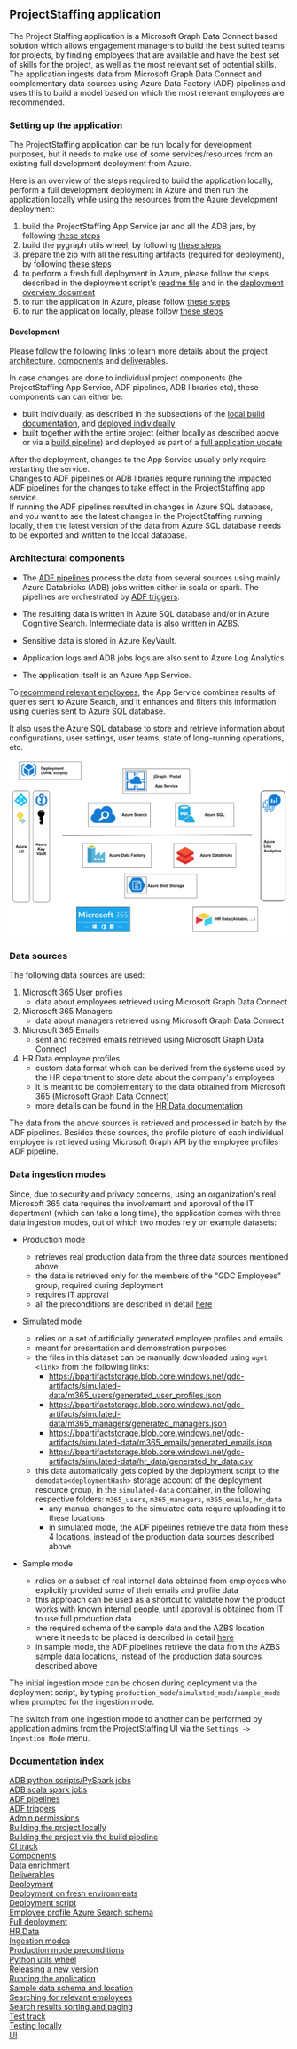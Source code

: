 ## ProjectStaffing application

The Project Staffing application is a Microsoft Graph Data Connect based solution which allows engagement managers 
to build the best suited teams for projects, by finding employees that are available and have the best set of skills 
for the project, as well as the most relevant set of potential skills.  
The application ingests data from Microsoft Graph Data Connect and complementary data sources using Azure Data Factory (ADF)
pipelines and uses this to build a model based on which the most relevant employees are recommended.

### Setting up the application

The ProjectStaffing application can be run locally for development purposes, but it needs to make use of some
services/resources from an existing full development deployment from Azure.

Here is an overview of the steps required to build the application locally, perform a full development deployment in
Azure and then run the application locally while using the resources from the Azure development deployment:

1. build the ProjectStaffing App Service jar and all the ADB jars, by following [these steps](./deployment/README.MD#building-all-the-projects-jars-at-once)
2. build the pygraph utils wheel, by following [these steps](./pygraph/azure_processing/pygraph_utils/README.md)
3. prepare the zip with all the resulting artifacts (required for deployment), by following [these steps](./deployment/README.MD#building-the-artifacts-zip)
4. to perform a fresh full deployment in Azure, please follow the steps described in the deployment script's [readme file](./deployment/arm/README.md)
   and in the [deployment overview document](docs/ProjectStaffingDeploymentOverview.MD)
5. to run the application in Azure, please follow [these steps](./jgraph/core/README.MD#running-the-application-in-azure)
6. to run the application locally, please follow [these steps](./jgraph/core/README.MD#running-the-application-locally)

#### Development

Please follow the following links to learn more details about the project [architecture](#architectural-components), 
[components](./deployment/README.MD#project-components) and [deliverables](./deployment/README.MD#project-deliverables).

In case changes are done to individual project components (the ProjectStaffing App Service, ADF pipelines, ADB libraries etc),
these components can can either be:
- built individually, as described in the subsections of the [local build documentation](./deployment/README.MD#building-the-project-locally),
  and [deployed individually](./deployment/README.MD#deploying-individual-components)
- built together with the entire project (either locally as described above or via a [build pipeline](./docs/build_pipeline.md))
  and deployed as part of a [full application update](./deployment/README.MD#updating-app-release-version-over-existing-deployment)
  
After the deployment, changes to the App Service usually only require restarting the service.  
Changes to ADF pipelines or ADB libraries require running the impacted ADF pipelines for the changes to take effect in the ProjectStaffing app service.  
If running the ADF pipelines resulted in changes in Azure SQL database, and you want to see the latest changes in the ProjectStaffing
running locally, then the latest version of the data from Azure SQL database needs to be exported and written to the local database.

### Architectural components

- The [ADF pipelines](docs/AzureDataFactory.MD) process the data from several sources using mainly Azure Databricks (ADB) 
  jobs written either in scala or spark. The pipelines are orchestrated by [ADF triggers](docs/ADF_trigger_creation_policy.md).

- The resulting data is written in Azure SQL database and/or in Azure Cognitive Search. Intermediate data is also written in AZBS.  

- Sensitive data is stored in Azure KeyVault.  

- Application logs and ADB jobs logs are also sent to Azure Log Analytics.  

- The application itself is an Azure App Service.

To [recommend relevant employees](./docs/searching_for_relevant_employees.md), the App Service combines results of queries
sent to Azure Search, and it enhances and filters this information using queries sent to Azure SQL database.  

It also uses the Azure SQL database to store and retrieve information about configurations, user settings, user teams, 
state of long-running operations, etc.  

![Architecture Diagram](docs/imgs/project-staffing-high-level-architecture.png)

### Data sources

The following data sources are used:

1. Microsoft 365 User profiles
    - data about employees retrieved using Microsoft Graph Data Connect
2. Microsoft 365 Managers
    - data about managers retrieved using Microsoft Graph Data Connect
3. Microsoft 365 Emails
    - sent and received emails retrieved using Microsoft Graph Data Connect
4. HR Data employee profiles
    - custom data format which can be derived from the systems used by the HR department to store data about the company's employees
    - it is meant to be complementary to the data obtained from Microsoft 365 (Microsoft Graph Data Connect)
    - more details can be found in the [HR Data documentation](./docs/HR_Data.md)

The data from the above sources is retrieved and processed in batch by the ADF pipelines. Besides these sources, the
profile picture of each individual employee is retrieved using Microsoft Graph API by the employee profiles ADF pipeline.

### Data ingestion modes

Since, due to security and privacy concerns, using an organization's real Microsoft 365 data requires the involvement 
and approval of the IT department (which can take a long time), the application comes with three data ingestion modes, 
out of which two modes rely on example datasets:

- Production mode
  - retrieves real production data from the three data sources mentioned above
  - the data is retrieved only for the members of the "GDC Employees" group, required during deployment
  - requires IT approval
  - all the preconditions are described in detail [here](./docs/AdminPermissions.MD)

- Simulated mode
  - relies on a set of artificially generated employee profiles and emails
  - meant for presentation and demonstration purposes
  - the files in this dataset can be manually downloaded using `wget <link>` from the following links:
    - https://bpartifactstorage.blob.core.windows.net/gdc-artifacts/simulated-data/m365_users/generated_user_profiles.json
    - https://bpartifactstorage.blob.core.windows.net/gdc-artifacts/simulated-data/m365_managers/generated_managers.json
    - https://bpartifactstorage.blob.core.windows.net/gdc-artifacts/simulated-data/m365_emails/generated_emails.json
    - https://bpartifactstorage.blob.core.windows.net/gdc-artifacts/simulated-data/hr_data/generated_hr_data.csv
  - this data automatically gets copied by the deployment script to the `demodata<deploymentHash>` storage account
    of the deployment resource group, in the `simulated-data` container, in the following respective folders:
    `m365_users`, `m365_managers`, `m365_emails`, `hr_data`
    - any manual changes to the simulated data require uploading it to these locations
    - in simulated mode, the ADF pipelines retrieve the data from these 4 locations, instead of the production data sources described above

- Sample mode
  - relies on a subset of real internal data obtained from employees who explicitly provided some of their emails and profile data
  - this approach can be used as a shortcut to validate how the product works with known internal people, until approval is obtained from IT to use full production data
  - the required schema of the sample data and the AZBS location where it needs to be placed is described in detail [here](./docs/InputSampleData.MD)
  - in sample mode, the ADF pipelines retrieve the data from the AZBS sample data locations, instead of the production data sources described above

The initial ingestion mode can be chosen during deployment via the deployment script, 
by typing `production_mode`/`simulated_mode`/`sample_mode` when prompted for the ingestion mode.

The switch from one ingestion mode to another can be performed by application admins from the ProjectStaffing UI via
the `Settings -> Ingestion Mode` menu.

### Documentation index

[ADB python scripts/PySpark jobs](./pygraph/azure_processing/README.md)  
[ADB scala spark jobs](./docs/ADBScalaJobsParameters.MD)  
[ADF pipelines](./docs/AzureDataFactory.MD)  
[ADF triggers](./docs/ADF_trigger_creation_policy.md)  
[Admin permissions](./docs/AdminPermissions.MD)  
[Building the project locally](./deployment/README.MD#building-the-project-locally)  
[Building the project via the build pipeline](./docs/build_pipeline.md)  
[CI track](./docs/build_pipeline.md)  
[Components](./deployment/README.MD#project-components)  
[Data enrichment](./docs/enrichment_pipelines.md)  
[Deliverables](./deployment/README.MD#project-deliverables)  
[Deployment](./deployment/README.MD#deployment)  
[Deployment on fresh environments](docs/ProjectStaffingDeploymentOverview.MD)  
[Deployment script](./deployment/arm/README.md)  
[Employee profile Azure Search schema](./docs/Employee_profile_schema_example.md)  
[Full deployment](docs/ProjectStaffingDeploymentOverview.MD)  
[HR Data](./docs/HR_Data.md)  
[Ingestion modes](#data-ingestion-modes)  
[Production mode preconditions](./docs/AdminPermissions.MD)  
[Python utils wheel](./pygraph/azure_processing/pygraph_utils/README.md)  
[Releasing a new version](./jgraph/README.md)  
[Running the application](./jgraph/core/README.MD)  
[Sample data schema and location](./docs/InputSampleData.MD)  
[Searching for relevant employees](./docs/searching_for_relevant_employees.md)  
[Search results sorting and paging](./docs/SearchResultsSortingAndPaging.MD)  
[Test track](./docs/test_track.md)  
[Testing locally](./jgraph/core/README.MD#running-the-tests-locally)  
[UI](./jgraph/ui/README.md)  